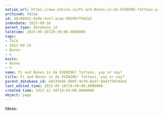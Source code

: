```yaml
---
notion_url: https://www.notion.so/Pi-and-Bones-in-da-EVENING-Tattoos-yay-or-nay-48c68832da9e4ce7acae09b96ff4d2a2
archived: false
id: 48c68832-da9e-4ce7-acae-09b96ff4d2a2
indexDate: 2023-09-16
parent_type: database_id
talktime: 2023-09-16T20:30:00.0000000
tags:
- Talk
- 2023-09-16
- Bones
- π
hosts:
- Bones
- π
name: Pi and Bones in da EVENING! Tattoos, yay or nay?
title: Pi and Bones in da EVENING! Tattoos, yay or nay?
parent_database_id: e9339446-880f-4ef0-8ad7-8ad1f507dded
last_edited_time: 2023-09-18T10:49:00.0000000
created_time: 2022-12-28T19:03:00.0000000
object: page
---
```


Ideas:
























